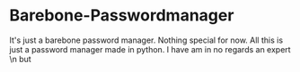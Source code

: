 # Barebone-Passwordmanager
It's just a barebone password manager. Nothing special for now. 
All this is just a password manager made in python. I have am in no regards an expert \n
but
